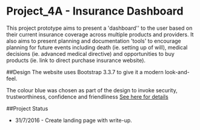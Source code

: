 # Project_4A - Insurance Dashboard
This project prototype aims to present a 'dashboard'' to the user based on their current insurance coverage across multiple products and providers. It also aims to present planning and documentation 'tools' to encourage planning for future events including death (ie. setting up of will), medical decisions (ie. advanced medical directive) and opportunities to buy products (ie. link to direct purchase insurance website).


##Design
The website uses Bootstrap 3.3.7 to give it a modern look-and-feel. 

The colour blue was chosen as part of the design to invoke security, trustworthiness, confidence and friendliness 
[See here for details](https://www.blackbeardesign.com/understanding-color-the-meaning-of-color/2/)



##Project Status
* 31/7/2016 - Create landing page with write-up. 